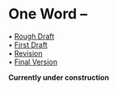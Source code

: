 # One Word – 

• [Rough Draft](rough-draft.md)\
• [First Draft](first-draft.md)\
• [Revision](revision.md)\
• [Final Version](final-version.md)

**Currently under construction**
